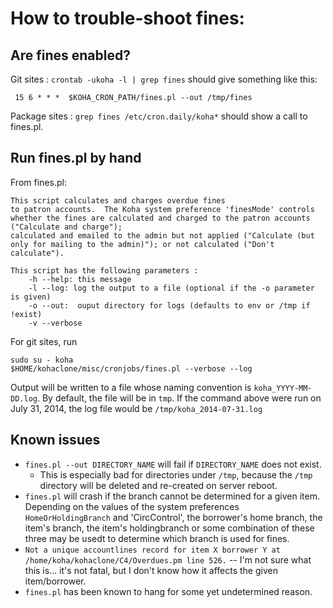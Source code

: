 # How to trouble-shoot fines:

## Are fines enabled?

Git sites
:    `crontab -ukoha -l | grep fines` should give something like this:

     15 6 * * *  $KOHA_CRON_PATH/fines.pl --out /tmp/fines

Package sites
:    `grep fines /etc/cron.daily/koha*` should show a call to fines.pl.

## Run fines.pl by hand

From fines.pl:

    This script calculates and charges overdue fines
    to patron accounts.  The Koha system preference 'finesMode' controls
    whether the fines are calculated and charged to the patron accounts ("Calculate and charge");
    calculated and emailed to the admin but not applied ("Calculate (but only for mailing to the admin)"); or not calculated ("Don't calculate").

    This script has the following parameters :
        -h --help: this message
        -l --log: log the output to a file (optional if the -o parameter is given)
        -o --out:  ouput directory for logs (defaults to env or /tmp if !exist)
        -v --verbose

For git sites, run

    sudo su - koha
    $HOME/kohaclone/misc/cronjobs/fines.pl --verbose --log
   
Output will be written to a file whose naming convention is `koha_YYYY-MM-DD.log`. By default, the file will be in `tmp`. If the command above were run on July 31, 2014, the log file would be `/tmp/koha_2014-07-31.log`

## Known issues

* `fines.pl --out DIRECTORY_NAME` will fail if `DIRECTORY_NAME` does not exist.
    * This is especially bad for directories under `/tmp`, because the `/tmp` directory will be deleted and re-created on server reboot.
* `fines.pl` will crash if the branch cannot be determined for a given item. Depending on the values of the system preferences `HomeOrHoldingBranch` and 'CircControl', the borrower's home branch, the item's branch, the item's holdingbranch or some combination of these three may be usedt to determine which branch is used for fines. 
* `Not a unique accountlines record for item X borrower Y at /home/koha/kohaclone/C4/Overdues.pm line 526.` -- I'm not sure what this is... it's not fatal, but I don't know how it affects the given item/borrower.
* `fines.pl` has been known to hang for some yet undetermined reason.
